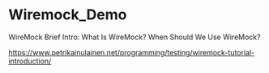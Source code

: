 # Wiremock_Demo

WireMock Brief Intro:
What Is WireMock?
When Should We Use WireMock?

https://www.petrikainulainen.net/programming/testing/wiremock-tutorial-introduction/
